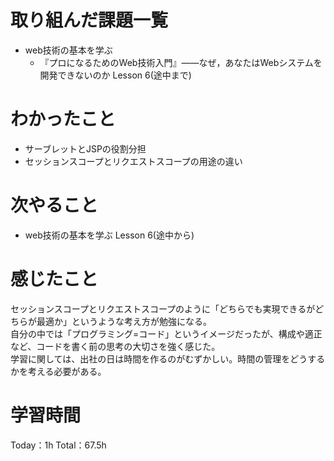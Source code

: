 # 取り組んだ課題一覧
- web技術の基本を学ぶ
	- 『プロになるためのWeb技術入門』――なぜ，あなたはWebシステムを開発できないのか Lesson 6(途中まで)

# わかったこと
- サーブレットとJSPの役割分担
- セッションスコープとリクエストスコープの用途の違い

# 次やること
- web技術の基本を学ぶ Lesson 6(途中から)

# 感じたこと
セッションスコープとリクエストスコープのように「どちらでも実現できるがどちらが最適か」というような考え方が勉強になる。  
自分の中では「プログラミング=コード」というイメージだったが、構成や適正など、コードを書く前の思考の大切さを強く感じた。  
学習に関しては、出社の日は時間を作るのがむずかしい。時間の管理をどうするかを考える必要がある。

# 学習時間
Today：1h Total：67.5h
